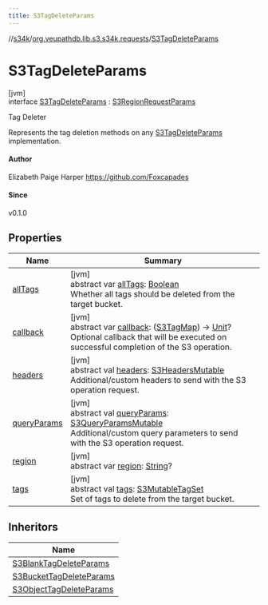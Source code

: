 ```yaml
---
title: S3TagDeleteParams
---
```

//[s34k](../../../index.html)/[org.veupathdb.lib.s3.s34k.requests](../index.html)/[S3TagDeleteParams](index.html)



# S3TagDeleteParams



[jvm]\
interface [S3TagDeleteParams](index.html) : [S3RegionRequestParams](../-s3-region-request-params/index.html)

Tag Deleter



Represents the tag deletion methods on any [S3TagDeleteParams](index.html) implementation.



#### Author



Elizabeth Paige Harper https://github.com/Foxcapades



#### Since



v0.1.0



## Properties


| Name | Summary |
|---|---|
| [allTags](all-tags.html) | [jvm]<br>abstract var [allTags](all-tags.html): [Boolean](https://kotlinlang.org/api/latest/jvm/stdlib/kotlin/-boolean/index.html)<br>Whether all tags should be deleted from the target bucket. |
| [callback](callback.html) | [jvm]<br>abstract var [callback](callback.html): ([S3TagMap](../../org.veupathdb.lib.s3.s34k.fields.tags/-s3-tag-map/index.html)) -&gt; [Unit](https://kotlinlang.org/api/latest/jvm/stdlib/kotlin/-unit/index.html)?<br>Optional callback that will be executed on successful completion of the S3 operation. |
| [headers](../-s3-request-params/headers.html) | [jvm]<br>abstract val [headers](../-s3-request-params/headers.html): [S3HeadersMutable](../../org.veupathdb.lib.s3.s34k.fields.headers/-s3-headers-mutable/index.html)<br>Additional/custom headers to send with the S3 operation request. |
| [queryParams](../-s3-request-params/query-params.html) | [jvm]<br>abstract val [queryParams](../-s3-request-params/query-params.html): [S3QueryParamsMutable](../../org.veupathdb.lib.s3.s34k.fields.query_params/-s3-query-params-mutable/index.html)<br>Additional/custom query parameters to send with the S3 operation request. |
| [region](../-s3-region-request-params/region.html) | [jvm]<br>abstract var [region](../-s3-region-request-params/region.html): [String](https://kotlinlang.org/api/latest/jvm/stdlib/kotlin/-string/index.html)? |
| [tags](tags.html) | [jvm]<br>abstract val [tags](tags.html): [S3MutableTagSet](../../org.veupathdb.lib.s3.s34k.fields.tags/-s3-mutable-tag-set/index.html)<br>Set of tags to delete from the target bucket. |


## Inheritors


| Name |
|---|
| [S3BlankTagDeleteParams](../-s3-blank-tag-delete-params/index.html) |
| [S3BucketTagDeleteParams](../../org.veupathdb.lib.s3.s34k.requests.bucket/-s3-bucket-tag-delete-params/index.html) |
| [S3ObjectTagDeleteParams](../../org.veupathdb.lib.s3.s34k.requests.object/-s3-object-tag-delete-params/index.html) |

